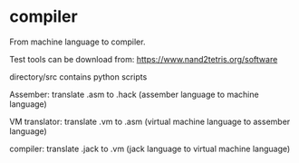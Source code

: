 # compiler
From machine language to compiler.

Test tools can be download from: https://www.nand2tetris.org/software

directory/src contains python scripts

Assember: translate .asm to .hack (assember language to machine language)

VM translator: translate .vm to .asm (virtual machine language to assember language) 

compiler: translate .jack to .vm (jack language to virtual machine language) 
